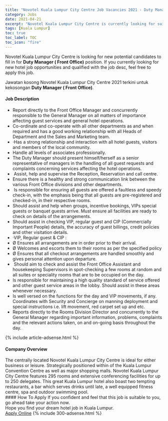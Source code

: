 ```yaml
---
title: "Novotel Kuala Lumpur City Centre Job Vacancies 2021 - Duty Manager ( Front Office)" 
category: Jobs 
date: 2021-04-21 
excerpt: "Novotel Kuala Lumpur City Centre is currently looking for suitable person to fill in the Duty Manager ( Front Office) which positioned at Kuala Lumpur" 
tags: [Kuala Lumpur] 
toc: true 
toc_label: TOC 
toc_icon: "fire" 
--- 
```


<p>Novotel Kuala Lumpur City Centre is looking for new potential candidates to fill in for <b>Duty Manager ( Front Office)</b> position. If you currently looking for new hotel job opportunities and qualified with the job desc, feel free to apply this job.
</p>Jawatan kosong Novotel Kuala Lumpur City Centre 2021 terkini untuk kekosongan <b>Duty Manager ( Front Office)</b>. 
<div><div><h4>Job Description</h4></div><div><div><span><div><ul><li>Report directly to the Front Office Manager and concurrently responsible to the General Manager on all matters of importance affecting guest services and general hotel operations.&#160;&#160;&#160;</li><li>Co-ordinate and co-operate with all other departments as and when required and has a good working relationship with all Heads of Department and the Sales and Marketing team.</li><li>&#183;Has a strong relationship and interaction with all hotel guests, visitors and members of the local community.</li><li>Handle all levels of associates professionally.</li><li>The Duty Manager should present himself/herself as a senior representative of managers in the handling of all guest requests and complaints concerning services affecting the hotel operations.</li><li>&#160;Assist, help and supervise the Reception, Reservation and call centre.</li><li>Ensure there is a healthy and strong communication link between the various Front Office divisions and other departments.</li><li>&#160;Is responsible for ensuring all guests are offered a faultless and speedy check-in, with the emphasis being that all guests are pre-registered and checked-in, in their respective rooms.</li><li>Should assist and help when groups, incentive bookings, VIPs special guests or banquet guests arrive.&#160;Must ensure all facilities are ready to check on details of the arrangements.</li><li>Should assist in checking VIP, regular guest and CIP (Commercially Important People) details, the accuracy of guest billings, credit policies and other visitation details.</li><li>&#183;VIP, Regular guest &amp; CIP :</li><li>&#216;&#160;Ensures all arrangements are in order prior to their arrival.</li><li>&#216;&#160;Welcomes and escorts them to their rooms as per the specified policy</li><li>&#216;&#160;Ensures that all checkout arrangements are handled smoothly and gives personal attention upon departure.</li><li>&#160;Should aim to check and assist the Front Office Assistant and housekeeping Supervisors in spot-checking a few rooms at random and all suites or speciality rooms that are to be occupied on the day.</li><li>Is responsible for maintaining a high quality standard of service offered and other guest service areas in the lobby.&#160;Should assist in these areas whenever necessary.</li><li>Is well versed on the functions for the day and VIP movements, if any. Coordinates with Security and Concierge on manning deployment and special instructions i.e. lift movement, red carpet set up and etc.</li><li>Reports directly to the&#160;Rooms Division Director and concurrently to the General Manager regarding important information, problems, complaints and the relevant actions taken, on and on-going basis throughout the day.</li></ul></div></span></div></div></div> 
{% include article-adsense.html %} 
<div><div><h4>Company Overview</h4></div><div><div><span><div><div>The centrally located Novotel Kuala Lumpur City Centre is ideal for either business or leisure. Strategically positioned within of the Kuala Lumpur Convention Centre as well as major shopping malls. Novotel Kuala Lumpur City Centre features 295 rooms and extensive conferencing facilities for up to 250 delegates. This great Kuala Lumpur hotel also boast two tempting restaurants, a bar which serves drinks until late, a well equipped fitness centre, spa and outdoor swimming pool.</div></div></span></div></div></div> 
#### How To Apply 
If you confident and feel that this job is suitable to you, go ahead take your action now. <br/> 
Hope you find your dream hotel job in Kuala Lumpur. <br/> 
<a href="https://www.jobstreet.com.my/en/job/duty-manager-front-office-4544272?jobId=jobstreet-my-job-4544272" class="btn btn--info" target="_blank" rel="nofollow noopenner">Apply Online</a> 
{% include 300-adsense.html %} 